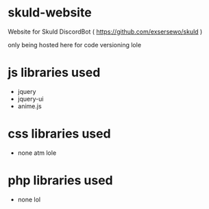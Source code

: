 # skuld-website
Website for Skuld DiscordBot ( https://github.com/exsersewo/skuld )

only being hosted here for code versioning lole

# js libraries used
* jquery
* jquery-ui
* anime.js

# css libraries used
* none atm lole

# php libraries used
* none lol
